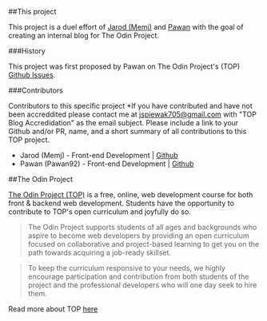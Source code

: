 ##This project

This project is a duel effort of [Jarod (Memj)](https://github.com/memj) and [Pawan](https://github.com/pawan92) with the goal of creating an internal blog for The Odin Project.

###History

This project was first proposed by Pawan on The Odin Project's (TOP) [Github Issues](https://github.com/TheOdinProject/curriculum/issues/3560#issuecomment-209073864). 

###Contributors

Contributors to this specific project *If you have contributed and have not been accreddited please contact me at jspiewak705@gmail.com with "TOP Blog Accredidation" as the email subject. Please include a link to your Github and/or PR, name, and a short summary of all contributions to this TOP project. 

* Jarod (Memj) - Front-end Development | [Github](https://github.com/memj)
* Pawan (Pawan92) - Front-end Development | [Github](https://github.com/pawan92)

##The Odin Project

[The Odin Project (TOP)](https://github.com/TheOdinProject/curriculum) is a free, online, web development course for both front & backend web development. Students have the opportunity to contribute to TOP's open curriculum and joyfully do so. 

>The Odin Project supports students of all ages and backgrounds who aspire to become web developers by providing an open curriculum focused on collaborative and project-based learning to get you on the path towards acquiring a job-ready skillset.

>To keep the curriculum responsive to your needs, we highly encourage participation and contribution from both students of the project and the professional developers who will one day seek to hire them.

Read more about TOP [here](https://github.com/TheOdinProject/curriculum/blob/master/getting_started.md)
